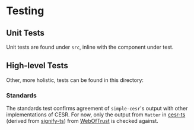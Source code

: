 # Testing

## Unit Tests

Unit tests are found under `src`, inline with the component under test.

## High-level Tests

Other, more holistic, tests can be found in this directory:

### Standards

The standards test confirms agreement of `simple-cesr`'s output with other implementations of CESR. For now, only the output from `Matter` in [cesr-ts](https://github.com/weboftrust/cesr-ts) (derived from [signify-ts](https://github.com/weboftrust/signify-ts)) from [WebOfTrust](https://github.com/weboftrust) is checked against.
